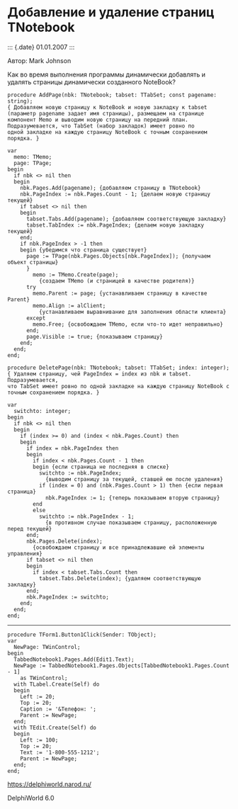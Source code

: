 Добавление и удаление страниц TNotebook
=======================================

::: {.date}
01.01.2007
:::

Автор: Mark Johnson

Как во время выполнения программы динамически добавлять и удалять
страницы динамически созданного NoteBook?

    procedure AddPage(nbk: TNotebook; tabset: TTabSet; const pagename: string);
    { Добавляем новую страницу к NoteBook и новую закладку к tabset
    (параметр pagename задает имя страницы), размещаем на странице
    компонент Memo и выводим новую страницу на передний план.
    Подразумевается, что TabSet (набор закладок) имеет ровно по
    одной закладке на каждую страницу NoteBook с точным сохранением порядка. }
     
    var
      memo: TMemo;
      page: TPage;
    begin
      if nbk <> nil then
      begin
        nbk.Pages.Add(pagename); {добавляем страницу в TNotebook}
        nbk.PageIndex := nbk.Pages.Count - 1; {делаем новую страницу текущей}
        if tabset <> nil then
        begin
          tabset.Tabs.Add(pagename); {добавляем соответствующую закладку}
          tabset.TabIndex := nbk.PageIndex; {делаем новую закладку текущей}
        end;
        if nbk.PageIndex > -1 then
        begin {убедимся что страница существует}
          page := TPage(nbk.Pages.Objects[nbk.PageIndex]); {получаем объект страницы}
          }
            memo := TMemo.Create(page);
              {создаем TMemo (и страницей в качестве родителя)}
          try
            memo.Parent := page; {устанавливаем страницу в качестве Parent}
            memo.Align := alClient;
              {устанавливаем выравнивание для заполнения области клиента}
          except
            memo.Free; {освобождаем TMemo, если что-то идет неправильно}
          end;
          page.Visible := true; {показываем страницу}
        end;
      end;
    end;
     
    procedure DeletePage(nbk: TNotebook; tabset: TTabSet; index: integer);
    { Удаляем страницу, чей PageIndex = index из nbk и tabset. Подразумевается,
    что TabSet имеет ровно по одной закладке на каждую страницу NoteBook с
    точным сохранением порядка. }
     
    var
      switchto: integer;
    begin
      if nbk <> nil then
      begin
        if (index >= 0) and (index < nbk.Pages.Count) then
        begin
          if index = nbk.PageIndex then
          begin
            if index < nbk.Pages.Count - 1 then
            begin {если страница не последняя в списке}
              switchto := nbk.PageIndex;
                {выводим страницу за текущей, ставшей ею после удаления}
              if (index = 0) and (nbk.Pages.Count > 1) then {если первая страница}
                nbk.PageIndex := 1; {теперь показываем вторую страницу}
            end
            else
              switchto := nbk.PageIndex - 1;
                {в противном случае показываем страницу, расположенную перед текущей}
          end;
          nbk.Pages.Delete(index);
            {освобождаем страницу и все принадлежавшие ей элементы управления}
          if tabset <> nil then
          begin
            if index < tabset.Tabs.Count then
              tabset.Tabs.Delete(index); {удаляем соответствующую закладку}
          end;
          nbk.PageIndex := switchto;
        end;
      end;
    end;
     
     

------------------------------------------------------------------------

    procedure TForm1.Button1Click(Sender: TObject);
    var
      NewPage: TWinControl;
    begin
      TabbedNotebook1.Pages.Add(Edit1.Text);
      NewPage := TabbedNotebook1.Pages.Objects[TabbedNotebook1.Pages.Count - 1]
        as TWinControl;
      with TLabel.Create(Self) do
      begin
        Left := 20;
        Top := 20;
        Caption := '&Телефон: ';
        Parent := NewPage;
      end;
      with TEdit.Create(Self) do
      begin
        Left := 100;
        Top := 20;
        Text := '1-800-555-1212';
        Parent := NewPage;
      end;
    end;
     
     

<https://delphiworld.narod.ru/>

DelphiWorld 6.0

